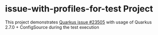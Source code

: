# issue-with-profiles-for-test Project

This project demonstrates [Quarkus issue #23505](https://github.com/quarkusio/quarkus/issues/23505) with usage of Quarkus 2.7.0 + ConfigSource during the test execution 
